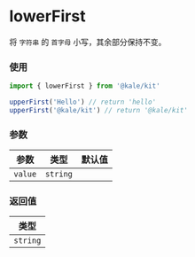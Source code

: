 # lowerFirst

将 `字符串` 的 `首字母` 小写，其余部分保持不变。

### 使用

```ts
import { lowerFirst } from '@kale/kit'

upperFirst('Hello') // return 'hello'
upperFirst('@kale/kit') // return '@kale/kit'
```

### 参数

| 参数    |   类型   | 默认值 |
| ------- | :------: | -----: |
| `value` | `string` |        |

### 返回值

|   类型   |
| :------: |
| `string` |
